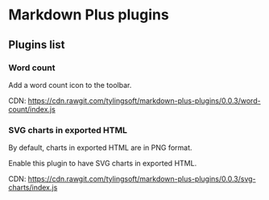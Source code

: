 # Markdown Plus plugins

## Plugins list

### Word count

Add a word count icon to the toolbar.

CDN: https://cdn.rawgit.com/tylingsoft/markdown-plus-plugins/0.0.3/word-count/index.js


### SVG charts in exported HTML

By default, charts in exported HTML are in PNG format.

Enable this plugin to have SVG charts in exported HTML.

CDN: https://cdn.rawgit.com/tylingsoft/markdown-plus-plugins/0.0.3/svg-charts/index.js

